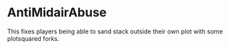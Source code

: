 # AntiMidairAbuse

This fixes players being able to sand stack outside their own plot with some plotsquared forks.
